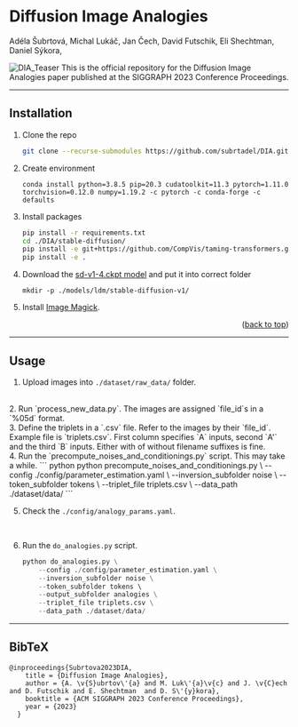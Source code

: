 # Diffusion Image Analogies
<div>
<a src ="https://cmp.felk.cvut.cz/~subrtade/">Adéla Šubrtová</a>,
<a src ="https://research.adobe.com/person/michal-lukac/">Michal Lukáč</a>,  
<a src ="https://cmp.felk.cvut.cz/~cechj/">Jan Čech</a>,  
David Futschik,  
<a src ="https://research.adobe.com/person/eli-shechtman/">Eli Shechtman</a>,  
<a src ="https://dcgi.fel.cvut.cz/home/sykorad/">Daniel Sýkora</a>,  
</div>

![DIA_Teaser](https://github.com/subrtadel/DIA/assets/129282989/4e5ab11d-851a-4d9a-a6f8-d3769e994e33)
This is the official repository for the Diffusion Image Analogies paper published at the SIGGRAPH 2023 Conference Proceedings.

***

## Installation

1. Clone the repo
   ```sh
   git clone --recurse-submodules https://github.com/subrtadel/DIA.git
   ```
2. Create environment 
    ```
    conda install python=3.8.5 pip=20.3 cudatoolkit=11.3 pytorch=1.11.0 torchvision=0.12.0 numpy=1.19.2 -c pytorch -c conda-forge -c defaults
    ```
3. Install packages
   ```sh
   pip install -r requirements.txt
   cd ./DIA/stable-diffusion/
   pip install -e git+https://github.com/CompVis/taming-transformers.git@master#egg=taming-transformers
   pip install -e .
   ```
4. Download the [sd-v1-4.ckpt model](https://huggingface.co/CompVis/stable-diffusion-v-1-4-original) and put it into correct folder
    ```
    mkdir -p ./models/ldm/stable-diffusion-v1/

    ```
5. Install [Image Magick](https://imagemagick.org).

<p align="right">(<a href="#readme-top">back to top</a>)</p>

***


## Usage

1. Upload images into `./dataset/raw_data/` folder.
</br>
2. Run `process_new_data.py`. The images are assigned `file_id`s in a `%05d` format.
</br>
3. Define the triplets in a `.csv` file. Refer to the images by their `file_id`. 
    Example file is `triplets.csv`. First column specifies `A` inputs, second `A'` and the third `B` inputs. Either with of without filename suffixes is fine.
</br>
4. Run the `precompute_noises_and_conditionings.py` script. This may take a while.
    ``` python
    python precompute_noises_and_conditionings.py \
        --config ./config/parameter_estimation.yaml \
        --inversion_subfolder noise \
        --token_subfolder tokens \ 
        --triplet_file triplets.csv \
        --data_path ./dataset/data/
    ```

</br>

5. Check the `./config/analogy_params.yaml`.
</br>

6. Run the `do_analogies.py` script. 
    ``` python do_analogies.py
    python do_analogies.py \
        --config ./config/parameter_estimation.yaml \
        --inversion_subfolder noise \
        --token_subfolder tokens \ 
        --output_subfolder analogies \
        --triplet_file triplets.csv \
        --data_path ./dataset/data/
    ```



***

## BibTeX

    @inproceedings{Subrtova2023DIA,
        title = {Diffusion Image Analogies},
        author = {A. \v{S}ubrtov\'{a} and M. Luk\'{a}\v{c} and J. \v{C}ech and D. Futschik and E. Shechtman  and D. S\'{y}kora},
        booktitle = {ACM SIGGRAPH 2023 Conference Proceedings},
        year = {2023}
      }
